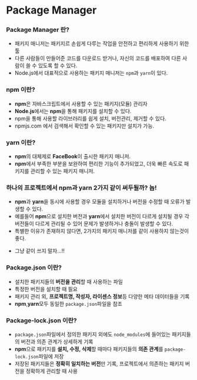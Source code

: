 # Package Manager

### Package Manager 란?

- 패키지 매니저는 패키지르 손쉽게 다루는 작업을 안전하고 편리하게 사용하기 위한 툴
- 다른 사람들이 만들어준 코드를 다운로드 받거나, 자신의 코드를 배포하여 다른 사람이 쓸 수 있도록 할 수 있다.
- Node.js에서 대표적으로 사용하는 패키지 매니저는 `npm`과 `yarn`이 있다.

### npm 이란?
- **npm**은 자바스크립트에서 사용할 수 있는 패키지(모듈) 관리자
- **Node.js**에서는 **npm**을 통해 패키지를 설치할 수 있다.
- npm을 통해 사용할 라이브러리를 쉽게 설치, 버전관리, 제거할 수 있다.
- npmjs.com 에서 검색해서 확인할 수 있는 패키지만 설치가 가능.

### yarn 이란?

- **npm**의 대체제로 **FaceBook**이 출시한 패키지 매니저.
- **npm**에서 부족한 부분을 보완하여 편리한 기능이 추가되었고, 더욱 빠른 속도로 패키지를 관리할 수 있는 패키지 매니저.

### 하나의 프로젝트에서 npm과 yarn 2가지 같이 써두될까? 놉!

- **npm**과 **yarn**을 동시에 사용할 경우 모듈을 설치하거나 버전을 수정할 때 오류가 발생할 수 있다.
- 예를들어 **npm**으로 설치한 버전과 **yarn**에서 설치한 버전이 다르게 설치될 경우 각 버전들이 다르게 관리될 수 있어 문제가 발생하거나 충돌이 발생할 수 있다.
- 특별한 이유가 존재하지 않다면, 2가지의 패키지 매니저를 같이 사용하지 않는것이 좋다.

* 그냥 같이 쓰지 말자...!!

### Package.json 이란?
- 설치한 패키지들의 **버전을 관리**할 때 사용하는 파일
- 특정한 버전을 설치할 때 필요
- 패키지 관리 외, **프로젝트명, 작성자, 라이센스 정보**등 다양한 메타 데이터들을 기록
- **npm**,**yarn**모두 동일한 `package.json`파일을 참조

### Package-lock.json 이란?
- `package.json`파일에서 정의한 패키지 외에도 `node_modules`에 들어있는 패키지들의 버전과 의존 관계가 상세하게 기록
- **npm**으로 패키지를 **설치, 수정, 삭제**할 때마다 패키지들의 **의존 관계**를 `package-lock.json`파일에 저장
- 저장된 패키지들은 **정확히 일치하는 버전**만 기록, 프로젝트에서 의존하는 패키지 버전을 정확하게 관리할 때 사용

